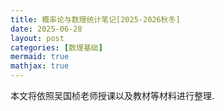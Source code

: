 ```yaml
---
title: 概率论与数理统计笔记[2025-2026秋冬]
date: 2025-06-28
layout: post
categories: [数理基础]
mermaid: true 
mathjax: true
---
```


本文将依照吴国桢老师授课以及教材等材料进行整理.
